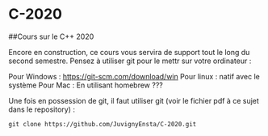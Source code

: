 # C-2020
##Cours sur le C++ 2020

Encore en construction, ce cours vous servira de support tout le long du second semestre. Pensez à utiliser git pour
le mettr sur votre ordinateur :

Pour Windows : https://git-scm.com/download/win
Pour linux   : natif avec le système
Pour Mac     : En utilisant homebrew ???

Une fois en possession de git, il faut utiliser git (voir le fichier pdf à ce sujet dans le repository) :

    git clone https://github.com/JuvignyEnsta/C-2020.git

